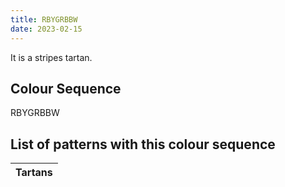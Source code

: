 ```yaml
---
title: RBYGRBBW
date: 2023-02-15
---
```

<no value>

It is a <no value> stripes tartan.


## Colour Sequence
RBYGRBBW

## List of patterns with this colour sequence

| Tartans |
|---------------|
